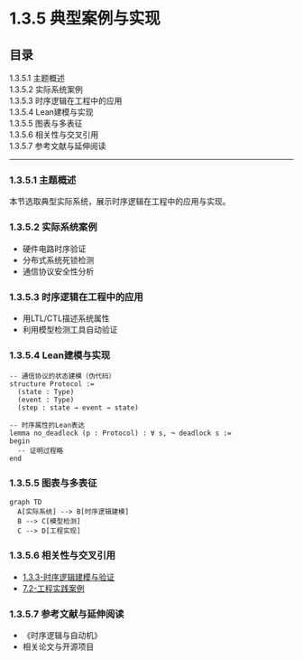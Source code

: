 # 1.3.5 典型案例与实现

## 目录

1.3.5.1 主题概述  
1.3.5.2 实际系统案例  
1.3.5.3 时序逻辑在工程中的应用  
1.3.5.4 Lean建模与实现  
1.3.5.5 图表与多表征  
1.3.5.6 相关性与交叉引用  
1.3.5.7 参考文献与延伸阅读  

---

### 1.3.5.1 主题概述

本节选取典型实际系统，展示时序逻辑在工程中的应用与实现。

### 1.3.5.2 实际系统案例

- 硬件电路时序验证
- 分布式系统死锁检测
- 通信协议安全性分析

### 1.3.5.3 时序逻辑在工程中的应用

- 用LTL/CTL描述系统属性
- 利用模型检测工具自动验证

### 1.3.5.4 Lean建模与实现

```lean
-- 通信协议的状态建模（伪代码）
structure Protocol :=
  (state : Type)
  (event : Type)
  (step : state → event → state)

-- 时序属性的Lean表达
lemma no_deadlock (p : Protocol) : ∀ s, ¬ deadlock s :=
begin
  -- 证明过程略
end
```

### 1.3.5.5 图表与多表征

```mermaid
graph TD
  A[实际系统] --> B[时序逻辑建模]
  B --> C[模型检测]
  C --> D[工程实现]
```

### 1.3.5.6 相关性与交叉引用

- [1.3.3-时序逻辑建模与验证](./1.3.3-时序逻辑建模与验证.md)
- [7.2-工程实践案例](../../7-验证与工程实践/7.2-工程实践案例.md)

### 1.3.5.7 参考文献与延伸阅读

- 《时序逻辑与自动机》
- 相关论文与开源项目
